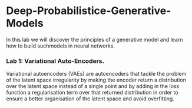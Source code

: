 # Deep-Probabilistice-Generative-Models
In this lab we will discover the principles of a generative model and learn how to build suchmodels in neural networks.
### Lab 1: Variational Auto-Encoders. 
Variational autoencoders (VAEs) are autoencoders that tackle the problem of the latent space irregularity by making the encoder return a distribution over the latent space instead of a single point and by adding in the loss function a regularisation term over that returned distribution in order to ensure a better organisation of the latent space and avoid overfitting.